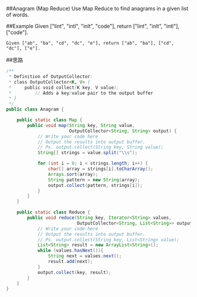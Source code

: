 ##Anagram (Map Reduce)
	Use Map Reduce to find anagrams in a given list of words.

##Example
	Given ["lint", "intl", "inlt", "code"], return ["lint", "inlt", "intl"],["code"].

	Given ["ab", "ba", "cd", "dc", "e"], return ["ab", "ba"], ["cd", "dc"], ["e"].

##思路

```java
/**
 * Definition of OutputCollector:
 * class OutputCollector<K, V> {
 *     public void collect(K key, V value);
 *         // Adds a key/value pair to the output buffer
 * }
 */
public class Anagram {

    public static class Map {
        public void map(String key, String value,
                        OutputCollector<String, String> output) {
            // Write your code here
            // Output the results into output buffer.
            // Ps. output.collect(String key, String value);
            String[] strings = value.split("\\s");

            for (int i = 0; i < strings.length; i++) {
                char[] array = strings[i].toCharArray();
                Arrays.sort(array);
                String pattern = new String(array);
                output.collect(pattern, strings[i]);
            }
        }
    }

    public static class Reduce {
        public void reduce(String key, Iterator<String> values,
                           OutputCollector<String, List<String>> output) {
            // Write your code here
            // Output the results into output buffer.
            // Ps. output.collect(String key, List<String> value);
            List<String> result = new ArrayList<String>();
            while (values.hasNext()){
                String next = values.next();
                result.add(next);
            }
            output.collect(key, result);
        }
    }
}

```
